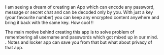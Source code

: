 I am seeing a dream of creating an App which can encode any password, message or secret chat and can be decoded only by you. With just a key (your favourite number) you can keep any encrypted content anywhere and bring it back with the same key. How cool !!

The main motive behind creating this app is to solve problem of remembering all username and passwords which got mixed up in our mind. . Notes and locker app can save you from that but what about privacy of that app.

